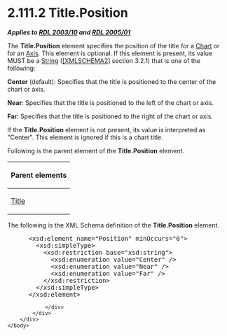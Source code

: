 <html dir="LTR" xmlns:mshelp="http://msdn.microsoft.com/mshelp" xmlns:ddue="http://ddue.schemas.microsoft.com/authoring/2003/5" xmlns:xlink="http://www.w3.org/1999/xlink" xmlns:tool="http://www.microsoft.com/tooltip">
    <head>
        <meta http-equiv="Content-Type" content="text/html; CHARSET=utf-8"></meta>
        <meta name="save" content="history"></meta>
        <title>2.111.2 Title.Position</title>
        <xml>
            <mshelp:toctitle title="2.111.2 Title.Position"></mshelp:toctitle>
            <mshelp:rltitle title="[MS-RDL]: Title.Position"></mshelp:rltitle>
            <mshelp:keyword index="A" term="52941fb9-e606-4043-bbc2-84a4f617b0cb"></mshelp:keyword>
            <mshelp:attr name="DCSext.ContentType" value="open specification"></mshelp:attr>
            <mshelp:attr name="AssetID" value="52941fb9-e606-4043-bbc2-84a4f617b0cb"></mshelp:attr>
            <mshelp:attr name="TopicType" value="kbRef"></mshelp:attr>
            <mshelp:attr name="DCSext.Title" value="[MS-RDL]: Title.Position" />
        </xml>
    </head>
    <body>
        <div id="header">
            <h1 class="heading">2.111.2 Title.Position</h1>
        </div>
        <div id="mainSection">
            <div id="mainBody">
                <div id="allHistory" class="saveHistory"></div>
                <div id="sectionSection0" class="section" name="collapseableSection">
                    

<p><b><i>Applies to </i></b><a href="a7e2ad00-07c8-4f6d-80ab-3ad55df7b233.md"><b><i>RDL 2003/10</i></b></a><b>
<i>and </i></b><a href="3ebe2912-4958-4832-b391-cad1f5e13338.md"><b><i>RDL 2005/01</i></b></a></p>

<p>The <b>Title.Position</b> element specifies the position of
the title for a <a href="b0ab5524-7eb2-47a7-a4d3-230f5c8c5526.md">Chart</a>
or for an <a href="2bfb943e-7cfe-41c1-baa4-5739a99a341b.md">Axis</a>. This
element is optional. If this element is present, its value MUST be a <a href="1ed81ef3-a683-45e3-aaad-bd2bbe71bc3d.md">String</a> (<a href="https://go.microsoft.com/fwlink/?LinkId=90610">[XMLSCHEMA2]</a> section
3.2.1) that is one of the following:</p>

<p><b>Center</b> (default): Specifies that the title is
positioned to the center of the chart or axis.</p>

<p><b>Near</b>: Specifies that the title is positioned
to the left of the chart or axis.</p>

<p><b>Far</b>: Specifies that the title is positioned to
the right of the chart or axis.</p>

<p>If the <b>Title.Position</b> element is not present, its
value is interpreted as &quot;Center&quot;. This element is ignored if this is
a chart title.</p>

<p>Following is the parent element of the <b>Title.Position</b>
element.</p>

<table>
 <thead>
  <tr>
   <th>
   <p>Parent elements</p>
   </th>
  </tr>
 </thead>
 <tr>
  <td>
  <p><a href="ad26c51e-d1ae-4ab1-9324-7bec1efc2ada.md">Title</a></p>
  </td>
 </tr>
</table>

<p>The following is the XML Schema definition of the <b>Title.Position</b>
element.</p>

<dl>
<dd>
<div><pre> &lt;xsd:element name=&quot;Position&quot; minOccurs=&quot;0&quot;&gt;
   &lt;xsd:simpleType&gt;
     &lt;xsd:restriction base=&quot;xsd:string&quot;&gt;
       &lt;xsd:enumeration value=&quot;Center&quot; /&gt;
       &lt;xsd:enumeration value=&quot;Near&quot; /&gt;
       &lt;xsd:enumeration value=&quot;Far&quot; /&gt;
     &lt;/xsd:restriction&gt;
   &lt;/xsd:simpleType&gt;
 &lt;/xsd:element&gt;
</pre></div>
</dd></dl>


                </div>
            </div>
        </div>
    </body>
</html>